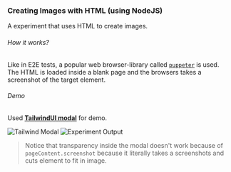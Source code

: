 ### Creating Images with HTML (using NodeJS)

A experiment that uses HTML to create images.

###### How it works?

Like in E2E tests, a popular web browser-library called [`puppeter`](https://github.com/puppeteer/puppeteer) is used. The HTML is loaded inside a blank page and the browsers takes a screenshot of the target element.

###### Demo

Used [**TailwindUI modal**](https://tailwindui.com/components/application-ui/overlays/modals) for demo.

![Tailwind Modal](https://cdn.discordapp.com/attachments/953691665611251712/953691702412058674/unknown.png)
![Experiment Output](https://cdn.discordapp.com/attachments/953691665611251712/953691986618097704/1647445917928.png)

> Notice that transparency inside the modal doesn't work because of `pageContent.screenshot` because it literally takes a screenshots and cuts element to fit in image.
